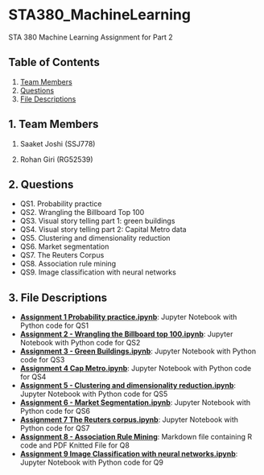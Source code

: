 # STA380_MachineLearning
STA 380 Machine Learning Assignment for Part 2

## Table of Contents
1. [Team Members](#1-team_members)
2. [Questions](#2-questions)
3. [File Descriptions](#3-file-descriptions)
​
## 1. Team Members

1. Saaket Joshi (SSJ778)

2. Rohan Giri (RG52539)

## 2. Questions
- QS1. Probability practice
- QS2. Wrangling the Billboard Top 100
- QS3. Visual story telling part 1: green buildings
- QS4. Visual story telling part 2: Capital Metro data
- QS5. Clustering and dimensionality reduction
- QS6. Market segmentation
- QS7. The Reuters Corpus
- QS8. Association rule mining
- QS9. Image classification with neural networks

## 3. File Descriptions
- **[Assignment 1 Probability practice.ipynb](Assignment1_Probability_practice/Assignment%201%20Probability%20practice.ipynb)**: Jupyter Notebook with Python code for QS1 
- **[Assignment 2 - Wrangling the Billboard top 100.ipynb](Assignment2_Wrangling_the_Billboard_top_100/Assignment%202%20-%20Wrangling%20the%20Billboard%20top%20100%20.ipynb)**: Jupyter Notebook with Python code for QS2
- **[Assignment 3 - Green Buildings.ipynb](Assignment3_Green_Buildings/Assignment%203%20-%20Green%20Buildings.ipynb)**: Jupyter Notebook with Python code for QS3
-  **[Assignment 4 Cap Metro.ipynb](Assignment4_Cap_Metro/Assignment%204%20Cap%20Metro.ipynb)**: Jupyter Notebook with Python code for QS4
- **[Assignment 5 - Clustering and dimensionality reduction.ipynb](Assignment5_Clustering_and_dimensionality_reduction/Assignment%205-%20Clustering%20and%20dimensionality%20reduction.ipynb)**: Jupyter Notebook with Python code for QS5
- **[Assignment 6 - Market Segmentation.ipynb](Assignment6_Market_Segmentation/Assignment%206%20-%20Market%20Segmentation.ipynb)**: Jupyter Notebook with Python code for QS6
- **[Assignment 7 The Reuters corpus.ipynb](Assignment7_The_Reuters_corpus/Assignment%207%20The%20Reuters%20corpus.ipynb)**: Jupyter Notebook with Python code for QS7
- **[Assignment 8 - Association Rule Mining](Assignment8_Association_rule_mining)**: Markdown file containing R code and PDF Knitted File for Q8
- **[Assignment 9 Image Classification with neural networks.ipynb](Assignment9_Image_classification_with_neural_networks/Assignment9_Image_classification_with_neural_networks.ipynb)**: Jupyter Notebook with Python code for Q9




